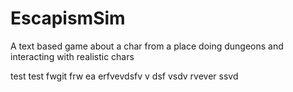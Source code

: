 # EscapismSim
A text based game about a char from a place doing dungeons and interacting with realistic chars


test test
fwgit
frw
ea
erfvevdsfv
v
dsf
vsdv
rvever
ssvd